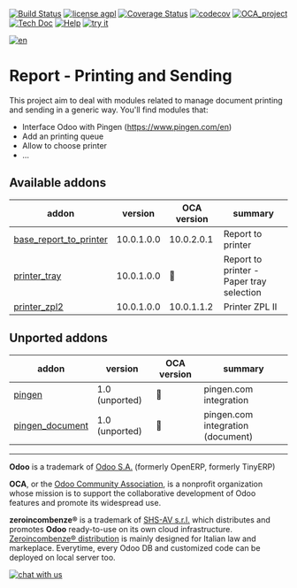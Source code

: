 [![Build Status](https://travis-ci.org/zeroincombenze/report-print-send.svg?branch=10.0)](https://travis-ci.org/zeroincombenze/report-print-send)
[![license agpl](https://img.shields.io/badge/licence-AGPL--3-blue.svg)](http://www.gnu.org/licenses/agpl-3.0.html)
[![Coverage Status](https://coveralls.io/repos/github/zeroincombenze/report-print-send/badge.svg?branch=10.0)](https://coveralls.io/github/zeroincombenze/report-print-send?branch=10.0)
[![codecov](https://codecov.io/gh/zeroincombenze/report-print-send/branch/10.0/graph/badge.svg)](https://codecov.io/gh/zeroincombenze/report-print-send/branch/10.0)
[![OCA_project](http://www.zeroincombenze.it/wp-content/uploads/ci-ct/prd/button-oca-10.svg)](https://github.com/OCA/report-print-send/tree/10.0)
[![Tech Doc](http://www.zeroincombenze.it/wp-content/uploads/ci-ct/prd/button-docs-10.svg)](http://wiki.zeroincombenze.org/en/Odoo/10.0/dev)
[![Help](http://www.zeroincombenze.it/wp-content/uploads/ci-ct/prd/button-help-10.svg)](http://wiki.zeroincombenze.org/en/Odoo/10.0/man/)
[![try it](http://www.zeroincombenze.it/wp-content/uploads/ci-ct/prd/button-try-it-10.svg)](http://erp10.zeroincombenze.it)
















































[![en](http://www.shs-av.com/wp-content/en_US.png)](http://wiki.zeroincombenze.org/it/Odoo/7.0/man)

Report - Printing and Sending
=============================

This project aim to deal with modules related to manage document printing and sending in a generic way. You'll find modules that:

 - Interface Odoo with Pingen (https://www.pingen.com/en)
 - Add an printing queue
 - Allow to choose printer
 - ...

[//]: # (addons)


Available addons
----------------
addon | version | OCA version | summary
--- | --- | --- | ---
[base_report_to_printer](base_report_to_printer/) | 10.0.1.0.0 | 10.0.2.0.1 | Report to printer
[printer_tray](printer_tray/) | 10.0.1.0.0 | :repeat: | Report to printer - Paper tray selection
[printer_zpl2](printer_zpl2/) | 10.0.1.0.0 | 10.0.1.1.2 | Printer ZPL II


Unported addons
---------------
addon | version | OCA version | summary
--- | --- | --- | ---
[pingen](pingen/) | 1.0 (unported) | :repeat: | pingen.com integration
[pingen_document](pingen_document/) | 1.0 (unported) | :repeat: | pingen.com integration (document)

[//]: # (end addons)

[//]: # (copyright)

----

**Odoo** is a trademark of [Odoo S.A.](https://www.odoo.com/) (formerly OpenERP, formerly TinyERP)

**OCA**, or the [Odoo Community Association](http://odoo-community.org/), is a nonprofit organization whose
mission is to support the collaborative development of Odoo features and
promote its widespread use.

**zeroincombenze®** is a trademark of [SHS-AV s.r.l.](http://www.shs-av.com/)
which distributes and promotes **Odoo** ready-to-use on its own cloud infrastructure.
[Zeroincombenze® distribution](http://wiki.zeroincombenze.org/en/Odoo)
is mainly designed for Italian law and markeplace.
Everytime, every Odoo DB and customized code can be deployed on local server too.

[//]: # (end copyright)

[![chat with us](https://www.shs-av.com/wp-content/chat_with_us.gif)](https://tawk.to/85d4f6e06e68dd4e358797643fe5ee67540e408b)

